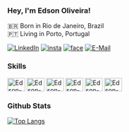 ### Hey, I'm Edson Oliveira!
🇧🇷 Born in Rio de Janeiro, Brazil <br>
🇵🇹 Living in Porto, Portugal <br>

[![LinkedIn](https://img.shields.io/badge/LinkedIn-0077B5?style=for-the-badge&logo=linkedin&logoColor=white)](https://pt.linkedin.com/in/edsonvalentin) 
[![insta](https://img.shields.io/badge/Instagram-E4405F?style=for-the-badge&logo=instagram&logoColor=white)](https://www.instagram.com/edson.voliveira) 
[![face](https://img.shields.io/badge/Facebook-1877F2?style=for-the-badge&logo=facebook&logoColor=white)](https://www.facebook.com/edson.valentin) 
[![E-Mail](https://img.shields.io/badge/Gmail-D14836?style=for-the-badge&logo=gmail&logoColor=white)](mailto:edson.valentin@gmail.com)

### Skills
<div style="display: inline_block">
  <img align="center" alt="Edson-Linux" height="30" width="40" src="https://cdn.jsdelivr.net/gh/devicons/devicon/icons/ubuntu/ubuntu-plain.svg">
  <img align="center" alt="Edson-C" height="30" width="40" src="https://cdn.jsdelivr.net/gh/devicons/devicon/icons/c/c-original.svg">
  <img align="center" alt="Edson-Markdown" height="30" width="40" src="https://cdn.jsdelivr.net/gh/devicons/devicon/icons/markdown/markdown-original.svg">
  <img align="center" alt="Edson-Git" height="30" width="40" src="https://cdn.jsdelivr.net/gh/devicons/devicon/icons/git/git-original.svg">
  <img align="center" alt="Edson-Vim" height="30" width="40" src="https://cdn.jsdelivr.net/gh/devicons/devicon/icons/vim/vim-original.svg">
  <img align="center" alt="Edson-VSCode" height="30" width="40" src="https://cdn.jsdelivr.net/gh/devicons/devicon/icons/vscode/vscode-original.svg">
</div>

### Github Stats
[![Top Langs](https://github-readme-stats.vercel.app/api/top-langs/?style=for-the-badge&username=edsonvalentin&layout=compact&theme=github_dark&hide_border=true&text_color=FFFFFF)](https://github.com/anuraghazra/github-readme-stats)
